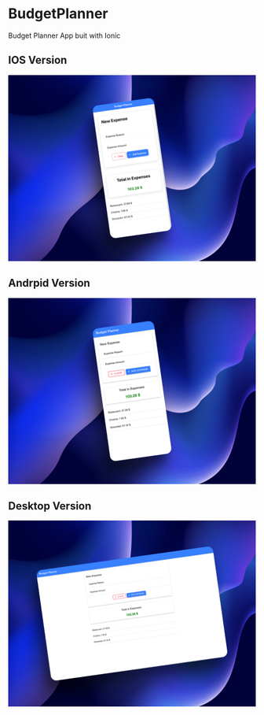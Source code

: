 # BudgetPlanner
 Budget Planner App buit with Ionic
 
 ## IOS Version
 ![Countdown App](https://github.com/TwickE/ReadmeImages/blob/main/BudgetPlannerIOS.png?raw=true)
 
 ## Andrpid Version
 ![Countdown App](https://github.com/TwickE/ReadmeImages/blob/main/BudgetPlannerAndroid.png?raw=true)
  
 ## Desktop Version
 ![Countdown App](https://github.com/TwickE/ReadmeImages/blob/main/BudgetPlannerDesktop.png?raw=true)
